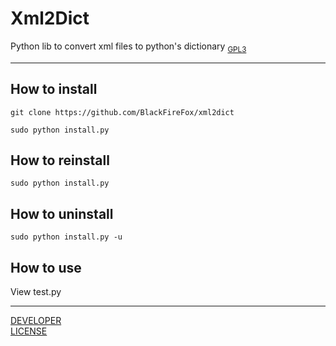 # **Xml2Dict**
Python lib to convert xml files to python's dictionary
<sub>[GPL3](LICENSE)</sub>
***
## How to install
`git clone https://github.com/BlackFireFox/xml2dict`

`sudo python install.py`
## How to reinstall
`sudo python install.py`
## How to uninstall
`sudo python install.py -u`
## How to use
View test.py
***
[DEVELOPER](https://github.com/BlackFireFox)<br>
[LICENSE](LICENSE)